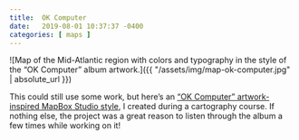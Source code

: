```yaml
---
title:  OK Computer
date:   2019-08-01 10:37:37 -0400
categories: [ maps ]
---
```


![Map of the Mid-Atlantic region with colors and typography in the style of the “OK Computer” album artwork.]({{ "/assets/img/map-ok-computer.jpg" | absolute_url }})

This could still use some work, but here’s an [“OK Computer” artwork-inspired MapBox Studio style][1], I created during a cartography course. If nothing else, the project was a great reason to listen through the album a few times while working on it!

[1]: https://api.mapbox.com/styles/v1/davemclaughlin/cjxv3aff8060z1crrl2h04shr.html?fresh=true&title=true&access_token=pk.eyJ1IjoiZGF2ZW1jbGF1Z2hsaW4iLCJhIjoiY2p4bzBlaGJ5MDF3NzNscXA5MnJyeW4xcyJ9.RlsTLBiHzI-gxBHMKZvWCg#9/51.6429/-1.2918